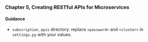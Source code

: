 ### Chapter 5, Creating RESTful APIs for Microservices

#### Guidance
- `subscription_apis` directory: replace `<password>` and `<cluster>` in `settings.py` with your values.
